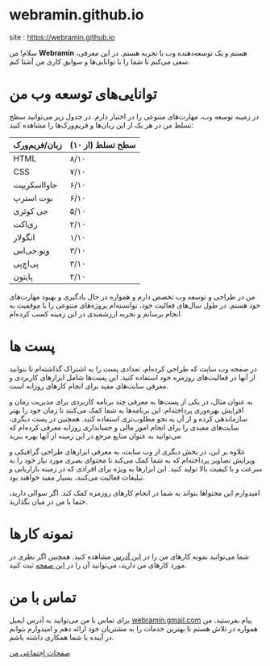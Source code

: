 # webramin.github.io
site : https://webramin.github.io

سلام! من **Webramin** هستم و یک توسعه‌دهنده وب با تجربه هستم. در این معرفی، سعی می‌کنم تا شما را با توانایی‌ها و سوابق کاری من آشنا کنم.

**توانایی‌های توسعه وب من**
===========================

در زمینه توسعه وب، مهارت‌های متنوعی را در اختیار دارم. در جدول زیر می‌توانید سطح تسلط من در هر یک از این زبان‌ها و فریم‌ورک‌ها را مشاهده کنید:

| زبان/فریم‌ورک | سطح تسلط (از ۱۰) |
| --- | --- |
| HTML | ۸/۱۰ |
| CSS | ۷/۱۰ |
| جاوااسکریپت | ۶/۱۰ |
| بوت استرپ | ۶/۱۰ |
| جی کوئری | ۵/۱۰ |
| ری‌اکت | ۲/۱۰ |
| انگولار | ۱/۱۰ |
| ویو.جی‌اس | ۳/۱۰ |
| پی‌اچ‌پی | ۳/۱۰ |
| پایتون | ۲/۱۰ |

من در طراحی و توسعه وب تخصص دارم و همواره در حال یادگیری و بهبود مهارت‌های خود هستم. در طول سال‌های فعالیت خود، توانسته‌ام پروژه‌های متنوعی را با موفقیت به انجام برسانم و تجربه ارزشمندی در این زمینه کسب کرده‌ام.

**پست ها**
==============

در صفحه وب سایت که طراحی کرده‌ام، تعدادی پست را به اشتراک گذاشته‌ام تا بتوانید از آنها در فعالیت‌های روزمره خود استفاده کنید. این پست‌ها شامل ابزارهای کاربردی و معرفی سایت‌های مفید برای انجام کارهای روزانه است.

به عنوان مثال، در یکی از پست‌ها به معرفی چند برنامه کاربردی برای مدیریت زمان و افزایش بهره‌وری پرداخته‌ام. این برنامه‌ها به شما کمک می‌کنند تا زمان خود را بهتر سازماندهی کرده و از آن به نحو مطلوب‌تری استفاده کنید. همچنین در پست دیگری، سایت‌های مفیدی را برای انجام امور مالی و حسابداری روزانه معرفی کرده‌ام که می‌توانید به عنوان منابع مرجع در این زمینه از آنها بهره ببرید.

علاوه بر این، در بخش دیگری از وب سایت، به معرفی ابزارهای طراحی گرافیکی و ویرایش تصاویر پرداخته‌ام که به شما کمک می‌کند تا محتوای بصری مورد نیاز خود را به سرعت و با کیفیت بالا تولید کنید. این ابزارها به ویژه برای افرادی که در زمینه بازاریابی و تبلیغات فعالیت می‌کنند، بسیار مفید خواهند بود.

امیدوارم این محتواها بتواند به شما در انجام کارهای روزمره کمک کند. اگر سوالی دارید، حتما با من در میان بگذارید.

**نمونه کارها**
==============

شما می‌توانید نمونه کارهای من را در [این آدرس](https://webramin.github/) مشاهده کنید. همچنین اگر نظری در مورد کارهای من دارید، می‌توانید آن را در [این صفحه](https://webramin.github/Comment) ثبت کنید.

**تماس با من**
==============

برای تماس با من می‌توانید به آدرس ایمیل [webramin.gmail.com](mailto:webramin.gmail.com) پیام بفرستید. من همواره در تلاش هستم تا بهترین خدمات را به مشتریان خود ارائه دهم و امیدوارم بتوانم در آینده با شما همکاری داشته باشم.

[صفحات اجتماعی من](https://webramin.github/social)
